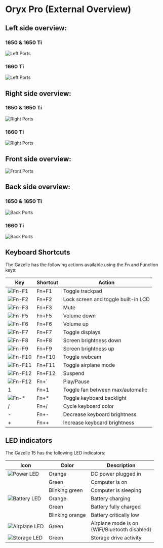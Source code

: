 # Oryx Pro (External Overview)

## Left side overview:

### 1650 & 1650 Ti

![Left Ports](./img/left-a.png)

### 1660 Ti

![Left Ports](./img/left-b.png)

## Right side overview:

### 1650 & 1650 Ti

![Right Ports](./img/right-a.png)

### 1660 Ti

![Right Ports](./img/right-b.png)

## Front side overview:

![Front Ports](./img/front.png)

## Back side overview:

### 1650 & 1650 Ti

![Back Ports](./img/back-a.png)

### 1660 Ti

![Back Ports](./img/back-b.png)

## Keyboard Shortcuts

The Gazelle has the following actions available using the Fn and Function keys:

|Key                        |Shortcut|Action                             |
|---------------------------|--------|-----------------------------------|
|![Fn-F1](./img/fn-f1.png)  |Fn+F1   |Toggle trackpad                    |
|![Fn-F2](./img/fn-f2.png)  |Fn+F2   |Lock screen and toggle built-in LCD|
|![Fn-F3](./img/fn-f3.png)  |Fn+F3   |Mute                               |
|![Fn-F5](./img/fn-f5.png)  |Fn+F5   |Volume down                        |
|![Fn-F6](./img/fn-f6.png)  |Fn+F6   |Volume up                          |
|![Fn-F7](./img/fn-f7.png)  |Fn+F7   |Toggle displays                    |
|![Fn-F8](./img/fn-f8.png)  |Fn+F8   |Screen brightness down             |
|![Fn-F9](./img/fn-f9.png)  |Fn+F9   |Screen brightness up               |
|![Fn-F10](./img/fn-f10.png)|Fn+F10  |Toggle webcam                      |
|![Fn-F11](./img/fn-f11.png)|Fn+F11  |Toggle airplane mode               |
|![Fn-F12](./img/fn-f12.png)|Fn+F12  |Suspend                            |
|![Fn-F12](./img/fn-dia.jpg)|Fn+`    |Play/Pause                         |
|1                          |Fn+1    |Toggle fan between max/automatic   |
|![Fn-*](./img/fn-star.png) |Fn+*    |Toggle keyboard backlight          |
|/                          |Fn+/    |Cycle keyboard color               |
|-                          |Fn+-    |Decrease keyboard brightness       |
|+                          |Fn++    |Increase keyboard brightness       |

## LED indicators

The Gazelle 15 has the following LED indicators:

|Icon                                    |Color          |Description                                      |
|----------------------------------------|---------------|-------------------------------------------------|
|![Power LED](./img/led-power.png)       |Orange         |DC power plugged in                              |
|                                        |Green          |Computer is on                                   |
|                                        |Blinking green |Computer is sleeping                             |
|![Battery LED](./img/led-battery.png)   |Orange         |Battery charging                                 |
|                                        |Green          |Battery fully charged                            |
|                                        |Blinking orange|Battery critically low                           |
|![Airplane LED](./img/led-airplane.png) |Green          |Airplane mode is on<br/>(WiFi/Bluetooth disabled)|
|![Storage LED](./img/led-storage.png)   |Green          |Storage drive activity                           |
